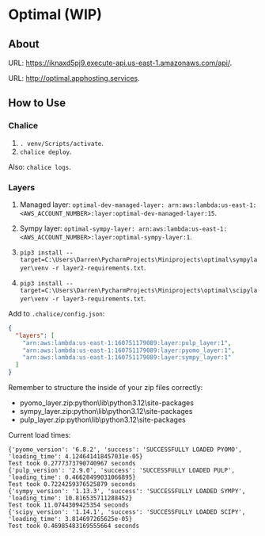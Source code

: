 # Optimal (WIP)

## About

URL: https://iknaxd5pj9.execute-api.us-east-1.amazonaws.com/api/.

URL: http://optimal.apphosting.services.

## How to Use

### Chalice

1. `. venv/Scripts/activate`.
2. `chalice deploy`.

Also: `chalice logs`.

### Layers

1. Managed layer: `optimal-dev-managed-layer: arn:aws:lambda:us-east-1:<AWS_ACCOUNT_NUMBER>:layer:optimal-dev-managed-layer:15`.
2. Sympy layer: `optimal-sympy-layer: arn:aws:lambda:us-east-1:<AWS_ACCOUNT_NUMBER>:layer:optimal-sympy-layer:1`.


1. `pip3 install --target=C:\Users\Darren\PycharmProjects\Miniprojects\optimal\sympylayer\venv -r layer2-requirements.txt`. 
2. `pip3 install --target=C:\Users\Darren\PycharmProjects\Miniprojects\optimal\scipylayer\venv -r layer3-requirements.txt`.


Add to `.chalice/config.json`:
```json
{
  "layers": [
    "arn:aws:lambda:us-east-1:160751179089:layer:pulp_layer:1",
    "arn:aws:lambda:us-east-1:160751179089:layer:pyomo_layer:1",
    "arn:aws:lambda:us-east-1:160751179089:layer:sympy_layer:1"
  ]
}
```

Remember to structure the inside of your zip files correctly:
* pyomo_layer.zip:python\lib\python3.12\site-packages
* sympy_layer.zip:python\lib\python3.12\site-packages
* pulp_layer.zip:python\lib\python3.12\site-packages

Current load times:
```shell
{'pyomo_version': '6.8.2', 'success': 'SUCCESSFULLY LOADED PYOMO', 'loading_time': 4.124641418457031e-05}
Test took 0.2777373790740967 seconds
{'pulp_version': '2.9.0', 'success': 'SUCCESSFULLY LOADED PULP', 'loading_time': 0.46628499031066895}
Test took 0.7224259376525879 seconds
{'sympy_version': '1.13.3', 'success': 'SUCCESSFULLY LOADED SYMPY', 'loading_time': 10.816535711288452}
Test took 11.0744309425354 seconds
{'scipy_version': '1.14.1', 'success': 'SUCCESSFULLY LOADED SCIPY', 'loading_time': 3.814697265625e-05}
Test took 0.46985483169555664 seconds
```
